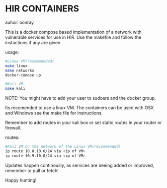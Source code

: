 HIR CONTAINERS
===============
auhor: oonray

This is a docker compose based implementation of a network with vulnerable services for use in HIR.
Use the makefile and follow the instuctions if any are given.

usage:
```bash
#Linux VM(recommended)
make linux
make networks
docker-comose up

#Kali VM
make kali
```

NOTE: You might have to add your user to sudoers and the docker group.

Its recomended to use a linux VM.
The containers can be used with OSX and Windows see the make file for instructions.

Remember to add routes in your kali box or set static routes in your router or firewall.

routes:
```bash
#Kali VM on the network of the Linux VM(recommended)
ip route 10.8.10.0/24 via <ip of VM> 
ip route 10.9.10.0/24 via <ip of VM> 
```

Updates happen continously, as services are beeing added or improved, remember to pull or fetch!

Happy hunting!
